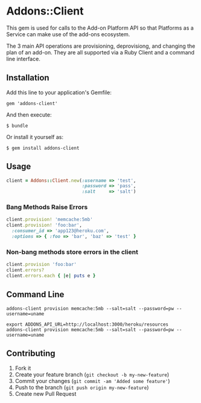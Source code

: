 # Addons::Client

This gem is used for calls to the Add-on Platform API so that Platforms as a Service
can make use of the add-ons ecosystem.

The 3 main API operations are provisioning, deprovisiong, and changing the plan of 
an add-on.  They are all supported via a Ruby Client and a command line interface.

## Installation

Add this line to your application's Gemfile:

    gem 'addons-client'

And then execute:

    $ bundle

Or install it yourself as:

    $ gem install addons-client

## Usage

```ruby
client = Addons::Client.new(:username => 'test',
                            :password => 'pass',
                            :salt     => 'salt') 

```

### Bang Methods Raise Errors
```ruby
client.provision! 'memcache:5mb'
client.provision! 'foo:bar', 
  :consumer_id => 'app123@heroku.com',
  :options => { :foo => 'bar', 'baz' => 'test' } 
```

### Non-bang methods store errors in the client
```ruby
client.provision 'foo:bar'
client.errors?
client.errors.each { |e| puts e }
```

## Command Line

    addons-client provision memcache:5mb --salt=salt --password=pw --username=uname

    export ADDONS_API_URL=http://localhost:3000/heroku/resources
    addons-client provision memcache:5mb --salt=salt --password=pw --username=uname



## Contributing

1. Fork it
2. Create your feature branch (`git checkout -b my-new-feature`)
3. Commit your changes (`git commit -am 'Added some feature'`)
4. Push to the branch (`git push origin my-new-feature`)
5. Create new Pull Request
